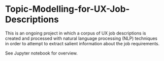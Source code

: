 # Topic-Modelling-for-UX-Job-Descriptions
This is an ongoing project in which a corpus of UX job descriptions is created and processed with natural language processing (NLP) techniques in order to attempt to extract salient information about the job requirements. 

See Jupyter notebook for overview. 
